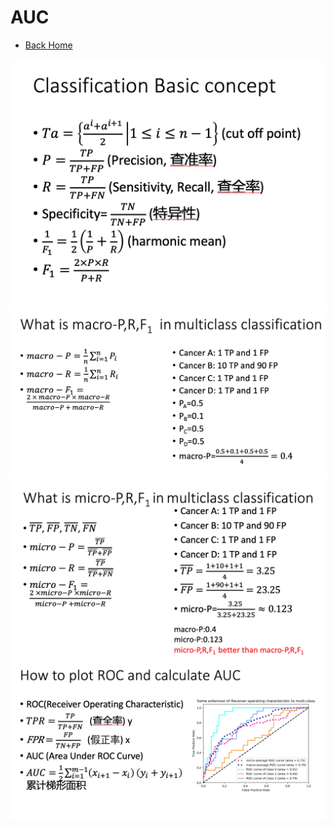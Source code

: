 # AUC
* [Back Home](../README.md)

![](../image/auc1.png)
![](../image/auc2.png)
![](../image/auc3.png)
![](../image/auc4.png)

